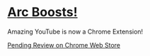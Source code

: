 # [Arc Boosts!](https://arcboosts.com)


Amazing YouTube is now a Chrome Extension!

[Pending Review on Chrome Web Store]()
